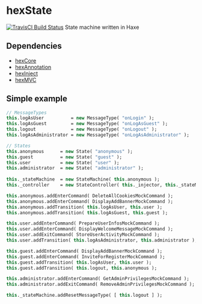 # hexState
[![TravisCI Build Status](https://travis-ci.org/DoclerLabs/hexState.svg?branch=master)](https://travis-ci.org/DoclerLabs/hexState)
State machine written in Haxe

## Dependencies

* [hexCore](https://github.com/DoclerLabs/hexCore)
* [hexAnnotation](https://github.com/DoclerLabs/hexAnnotation)
* [hexInject](https://github.com/DoclerLabs/hexInject)
* [hexMVC](https://github.com/DoclerLabs/hexMVC)


## Simple example
```haxe
// MessageTypes
this.logAsUser 			= new MessageType( "onLogin" );
this.logAsGuest 		= new MessageType( "onLogAsGuest" );
this.logout 			= new MessageType( "onLogout" );
this.logAsAdministrator = new MessageType( "onLogAsAdministrator" );

// States
this.anonymous 		= new State( "anonymous" );
this.guest 			= new State( "guest" );
this.user 			= new State( "user" );
this.administrator 	= new State( "administrator" );
	
this._stateMachine 	= new StateMachine( this.anonymous );
this._controller 	= new StateController( this._injector, this._stateMachine );

this.anonymous.addEnterCommand( DeleteAllCookiesMockCommand );
this.anonymous.addEnterCommand( DisplayAddBannerMockCommand );
this.anonymous.addTransition( this.logAsUser, this.user );
this.anonymous.addTransition( this.logAsGuest, this.guest );

this.user.addEnterCommand( PrepareUserInfosMockCommand );
this.user.addEnterCommand( DisplayWelcomeMessageMockCommand );
this.user.addExitCommand( StoreUserActivityMockCommand );
this.user.addTransition( this.logAsAdministrator, this.administrator );

this.guest.addEnterCommand( DisplayAddBannerMockCommand );
this.guest.addEnterCommand( InviteForRegisterMockCommand );
this.guest.addTransition( this.logAsUser, this.user );
this.guest.addTransition( this.logout, this.anonymous );

this.administrator.addEnterCommand( GetAdminPrivilegesMockCommand );
this.administrator.addExitCommand( RemoveAdminPrivilegesMockCommand );

this._stateMachine.addResetMessageType( [ this.logout ] );
```